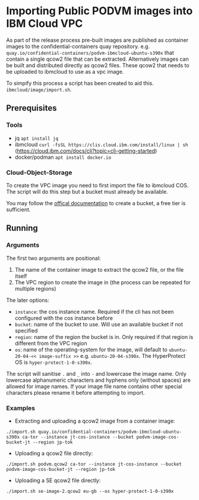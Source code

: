 # Importing Public PODVM images into IBM Cloud VPC

As part of the release process pre-built images are published as container images to the confidential-containers quay repository. e.g. `quay.io/confidential-containers/podvm-ibmcloud-ubuntu-s390x` that contain a single qcow2 file that can be extracted. Alternatively images can be built and distributed directly as qcow2 files. These qcow2 that needs to be uploaded to ibmcloud to use as a vpc image. 

To simpify this process a script has been created to aid this. `ibmcloud/image/import.sh`.

## Prerequisites

### Tools

- jq `apt install jq`
- ibmcloud `curl -fsSL https://clis.cloud.ibm.com/install/linux | sh` (https://cloud.ibm.com/docs/cli?topic=cli-getting-started)
- docker/podman `apt install docker.io`

### Cloud-Object-Storage

To create the VPC image you need to first import the file to ibmcloud COS. The script will do this step but a bucket must already be available.

You may follow the [offical documentation](https://cloud.ibm.com/docs/cloud-object-storage?topic=cloud-object-storage-getting-started-cloud-object-storage) to create a bucket, a free tier is sufficient.

## Running

### Arguments

The first two arguments are positional:

1. The name of the container image to extract the qcow2 file, or the file itself
1. The VPC region to create the image in (the process can be repeated for multiple regions)

The later options:

- `instance`: the cos instance name. Required if the cli has not been configured with the cos instance before
- `bucket`: name of the bucket to use. Will use an available bucket if not specified
- `region`: name of the region the bucket is in. Only required if that region is different from the VPC region
- `os`: name of the operating-system for the image, will default to `ubuntu-20-04-<< image-suffix >>` e.g. `ubuntu-20-04-s390x`. The HyperProtect OS is `hyper-protect-1-0-s390x`.

The script will sanitise `.` and `_` into `-` and lowercase the image name. Only lowercase alphanumeric characters and hyphens only (without spaces) are allowed for image names. If your image file name contains other special characters please rename it before attempting to import.

### Examples

- Extracting and uploading a qcow2 image from a container image:

`./import.sh quay.io/confidential-containers/podvm-ibmcloud-ubuntu-s390x ca-tor --instance jt-cos-instance --bucket podvm-image-cos-bucket-jt --region jp-tok`

- Uploading a qcow2 file directly:

`./import.sh podvm.qcow2 ca-tor --instance jt-cos-instance --bucket podvm-image-cos-bucket-jt --region jp-tok`

- Uploading a SE qcow2 file directly:

`./import.sh se-image-2.qcow2 eu-gb --os hyper-protect-1-0-s390x`
